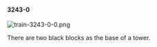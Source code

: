#### 3243-0
![train-3243-0-0.png](https://github.com/lil-lab/nlvr/raw/master/nlvr/train/images/46/train-3243-0-0.png "train-3243-0-0.png")

There are two black blocks as the base of a tower.